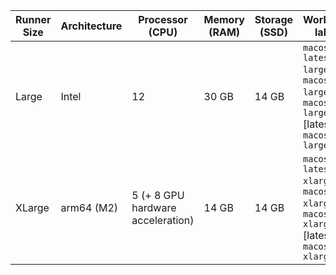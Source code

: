 | Runner Size | Architecture| Processor (CPU)| Memory (RAM)  | Storage (SSD) | Workflow label                                                                                                                                   |
| ------------| ------------| -------------- | ------------- | ------------- |--------------------------------------------------------------------------------------------------------------------------------------------------|
| Large       | Intel       | 12             | 30 GB         | 14 GB         | <code>macos-latest-large</code>, <code>macos-13-large</code>, <code>macos-14-large</code> [latest], <code>macos-15-large</code> |
| XLarge      | arm64 (M2)  | 5 (+ 8 GPU hardware acceleration) | 14 GB         | 14 GB         | <code>macos-latest-xlarge</code>, <code>macos-13-xlarge</code>, <code>macos-14-xlarge</code> [latest], <code>macos-15-xlarge</code> |
